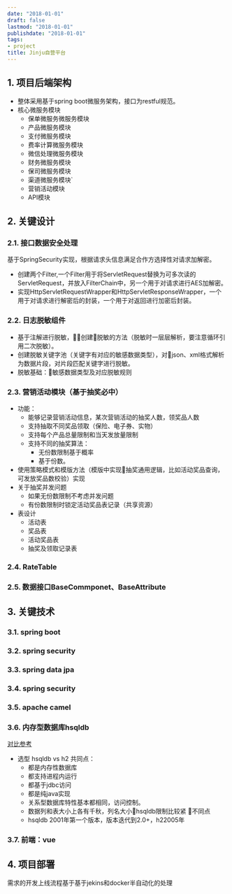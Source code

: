 ```yaml
---
date: "2018-01-01"
draft: false
lastmod: "2018-01-01"
publishdate: "2018-01-01"
tags:
- project
title: Jinju自营平台
---
```

## 1. 项目后端架构
* 整体采用基于spring boot微服务架构，接口为restful规范。
* 核心微服务模块
    * 保单微服务微服务模块
    * 产品微服务模块
    * 支付微服务模块
    * 费率计算微服务模块
    * 微信处理微服务模块
    * 财务微服务模块
    * 保司微服务模块
    * 渠道微服务模块`
    * 营销活动模块
    * API模块
## 2. 关键设计
### 2.1. 接口数据安全处理
基于SpringSecurity实现，根据请求头信息满足合作方选择性对请求加解密。
* 创建两个Filter,一个Filter用于将ServletRequest替换为可多次读的ServletRequest，并放入FilterChain中，另一个用于对请求进行AES加解密。
* 实现HttpServletRequestWrapper和HttpServletResponseWrapper，一个用于对请求进行解密后的封装，一个用于对返回进行加密后封装。
### 2.2. 日志脱敏组件
* 基于注解进行脱敏，创建脱敏的方法（脱敏时一层层解析，要注意循环引用二次脱敏）。
* 创建脱敏关键字池（关键字有对应的敏感数据类型），对json、xml格式解析为数据片段，对片段匹配关键字进行脱敏。
* 脱敏基础：敏感数据类型及对应脱敏规则
### 2.3. 营销活动模块（基于抽奖必中）
* 功能：
    * 能够记录营销活动信息，某次营销活动的抽奖人数，领奖品人数
    * 支持抽取不同奖品领取（保险、电子券、实物）
    * 支持每个产品总量限制和当天发放量限制
    * 支持不同的抽奖算法：
        * 无份数限制基于概率
        * 基于份数。
* 使用策略模式和模版方法（模版中实现抽奖通用逻辑，比如活动奖品查询，可发放奖品数校验）实现
* 关于抽奖并发问题
    * 如果无份数限制不考虑并发问题
    * 有份数限制时锁定活动奖品表记录（共享资源）
* 表设计
    * 活动表
    * 奖品表
    * 活动奖品表
    * 抽奖及领取记录表

### 2.4. RateTable

### 2.5. 数据接口BaseCommponet、BaseAttribute

## 3. 关键技术

### 3.1. spring boot

### 3.2. spring security

### 3.3. spring data jpa

### 3.4. spring security

### 3.5. apache camel

### 3.6. 内存型数据库hsqldb
[对比参考](https://blog.csdn.net/bcghgfr/article/details/83857285)
* 选型 hsqldb vs h2
    共同点：
    * 都是内存性数据库
    * 都支持进程内运行
    * 都基于jdbc访问
    * 都是纯java实现
    * 关系型数据库特性基本都相同，访问控制。
    * 数据列和表大小上各有千秋，列名大小hsqldb限制比较紧
    不同点
    * hsqldb 2001年第一个版本，版本迭代到2.0+，h22005年


### 3.7. 前端：vue

## 4. 项目部署
需求的开发上线流程基于基于jekins和docker半自动化的处理

